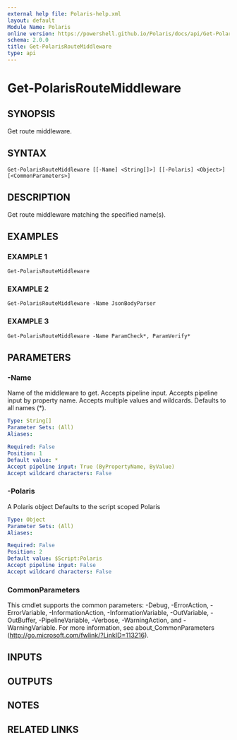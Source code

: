 ```yaml
---
external help file: Polaris-help.xml
layout: default
Module Name: Polaris
online version: https://powershell.github.io/Polaris/docs/api/Get-PolarisRouteMiddleware.html
schema: 2.0.0
title: Get-PolarisRouteMiddleware
type: api
---
```


# Get-PolarisRouteMiddleware

## SYNOPSIS
Get route middleware.

## SYNTAX

```
Get-PolarisRouteMiddleware [[-Name] <String[]>] [[-Polaris] <Object>] [<CommonParameters>]
```

## DESCRIPTION
Get route middleware matching the specified name(s).

## EXAMPLES

### EXAMPLE 1
```
Get-PolarisRouteMiddleware
```

### EXAMPLE 2
```
Get-PolarisRouteMiddleware -Name JsonBodyParser
```

### EXAMPLE 3
```
Get-PolarisRouteMiddleware -Name ParamCheck*, ParamVerify*
```

## PARAMETERS

### -Name
Name of the middleware to get.
Accepts pipeline input.
Accepts pipeline input by property name.
Accepts multiple values and wildcards.
Defaults to all names (*).

```yaml
Type: String[]
Parameter Sets: (All)
Aliases:

Required: False
Position: 1
Default value: *
Accept pipeline input: True (ByPropertyName, ByValue)
Accept wildcard characters: False
```

### -Polaris
A Polaris object
Defaults to the script scoped Polaris

```yaml
Type: Object
Parameter Sets: (All)
Aliases:

Required: False
Position: 2
Default value: $Script:Polaris
Accept pipeline input: False
Accept wildcard characters: False
```

### CommonParameters
This cmdlet supports the common parameters: -Debug, -ErrorAction, -ErrorVariable, -InformationAction, -InformationVariable, -OutVariable, -OutBuffer, -PipelineVariable, -Verbose, -WarningAction, and -WarningVariable.
For more information, see about_CommonParameters (http://go.microsoft.com/fwlink/?LinkID=113216).

## INPUTS

## OUTPUTS

## NOTES

## RELATED LINKS
